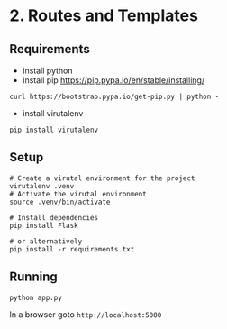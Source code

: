 # 2. Routes and Templates

## Requirements

- install python
- install pip https://pip.pypa.io/en/stable/installing/
```
curl https://bootstrap.pypa.io/get-pip.py | python -
```
- install virutalenv
```
pip install virutalenv
```

## Setup

```
# Create a virutal environment for the project
virutalenv .venv
# Activate the virutal environment
source .venv/bin/activate

# Install dependencies
pip install Flask

# or alternatively
pip install -r requirements.txt
```

## Running

```
python app.py
```

In a browser goto `http://localhost:5000`
